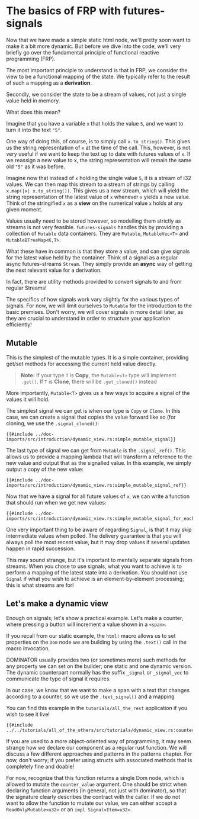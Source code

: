# The basics of FRP with futures-signals

Now that we have made a simple static html node, we'll pretty soon want to make it a bit more dynamic.
But before we dive into the code, we'll very briefly go over the fundamental principle of functional reactive programming (FRP).

The most important principle to understand is that in FRP, we consider the view to be a functional mapping of the state.
We typically refer to the result of such a mapping as a **derivation**.

Secondly, we consider the state to be a stream of values, not just a single value held in memory.

What does this mean?

Imagine that you have a variable `x` that holds the value `5`, and we want to turn it into the text `"5"`.

One way of doing this, of course, is to simply call `x.to_string()`.
This gives us the string representation of `x` at the time of the call.
This, however, is not very useful if we want to keep the text up to date with futures values of `x`.
If we reassign a new value to x, the string representation will remain the same old `"5"` as it was before.

Imagine now that instead of `x` holding the single value `5`, it is a stream of i32 values.
We can then map this stream to a stream of strings by calling `x.map(|x| x.to_string())`.
This gives us a new stream, which will yield the string representation of the latest value of `x` whenever `x` yields a new value.
Think of the stringified `x` as a **view** on the numerical value `x` holds at any given moment.

Values usually need to be stored however, so modelling them strictly as streams is not very feasible. 
`futures-signals` handles this by providing a collection of `Mutable` data containers.
They are `Mutable`, `MutableVec<T>` and `MutableBTreeMap<K,T>`.

What these have in common is that they store a value, and can give signals for the latest value held by the container.
Think of a signal as a regular async futures-streams `Stream`. 
They simply provide an **async** way of getting the next relevant value for a derivation.

In fact, there are utility methods provided to convert signals to and from regular Streams!

The specifics of how signals work vary slightly for the various types of signals.
For now, we will limit ourselves to `Mutable` for the introduction to the basic premises.
Don't worry, we will cover signals in more detail later, as they are crucial to understand in order to structure your application efficiently!

## Mutable<T>

This is the simplest of the mutable types.
It is a simple container, providing get/set methods for accessing the current held value directly.

> **Note:** If your type `T` is **Copy**, the `Mutable<T>` type will implement `.get()`. 
If `T` is **Clone**, there will be `.get_cloned()` instead

More importantly, `Mutable<T>` gives us a few ways to acquire a signal of the values it will hold.

The simplest signal we can get is when our type is `Copy` or `Clone`.
In this case, we can create a signal that copies the value forward like so (for cloning, we use the `.signal_cloned()`:

```rust,no_run,noplayground
{{#include ../doc-imports/src/introduction/dynamic_view.rs:simple_mutable_signal}}
```

The last type of signal we can get from `Mutable` is the `.signal_ref()`.
This allows us to provide a mapping lambda that will transform a reference to the new value and output that as the signalled value.
In this example, we simply output a copy of the new value:

```rust,no_run,noplayground
{{#include ../doc-imports/src/introduction/dynamic_view.rs:simple_mutable_signal_ref}}
```

Now that we have a signal for all future values of `x`, we can write a function that should run when we get new values:

```rust,no_run,noplayground
{{#include ../doc-imports/src/introduction/dynamic_view.rs:simple_mutable_signal_for_each}}
```

One very important thing to be aware of regarding `Signal`, is that it may skip intermediate values when polled.
The delivery guarantee is that you will always poll the most recent value, but it may drop values if several updates happen in rapid succession.

This may sound strange, but it's important to mentally separate signals from streams.
When you chose to use signals, what you want to achieve is to perform a mapping of the latest state into a derivation.
You should not use `Signal` if what you wish to achieve is an element-by-element processing; this is what streams are for! 

## Let's make a dynamic view

Enough on signals; let's show a practical example.
Let's make a counter, where pressing a button will increment a value shown in a `<span>`.

If you recall from our static example, the `html!` macro allows us to set properties on the `Dom` node we are building by using the `.text()` call in the macro invocation.

DOMINATOR usually provides two (or sometimes more) such methods for any property we can set on the builder; one static and one dynamic version.
The dynamic counterpart normally has the suffix `_signal` or `_signal_vec` to communicate the type of signal it requires.

In our case, we know that we want to make a span with a text that changes according to a counter, so we use the `.text_signal()` and a mapping 

You can find this example in the `tutorials/all_the_rest` application if you wish to see it live!

```rust,no_run,noplayground
{{#include ../../tutorials/all_of_the_others/src/tutorials/dynamic_view.rs:counter}}
```

If you are used to a more object-oriented way of programming, it may seem strange how we declare our component as a regular rust function.
We will discuss a few different approaches and patterns in the patterns chapter.
For now, don't worry; if you prefer using structs with associated methods that is completely fine and doable!

For now, recognize that this function returns a single Dom node, which is allowed to mutate the `counter_value` argument.
One should be strict when declaring function arguments (in general, not just with dominator), so that the signature clearly describes the contract with the caller.
If we do not want to allow the function to mutate our value, we can either accept a `ReadOnlyMutable<u32>` or an `impl Signal<Item=u32>`.
